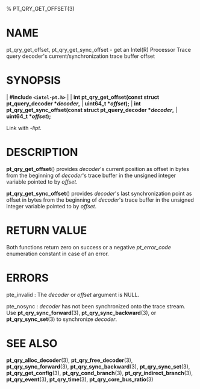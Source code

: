 % PT_QRY_GET_OFFSET(3)

<!---
 ! Copyright (c) 2015-2024, Intel Corporation
 ! SPDX-License-Identifier: BSD-3-Clause
 !
 ! Redistribution and use in source and binary forms, with or without
 ! modification, are permitted provided that the following conditions are met:
 !
 !  * Redistributions of source code must retain the above copyright notice,
 !    this list of conditions and the following disclaimer.
 !  * Redistributions in binary form must reproduce the above copyright notice,
 !    this list of conditions and the following disclaimer in the documentation
 !    and/or other materials provided with the distribution.
 !  * Neither the name of Intel Corporation nor the names of its contributors
 !    may be used to endorse or promote products derived from this software
 !    without specific prior written permission.
 !
 ! THIS SOFTWARE IS PROVIDED BY THE COPYRIGHT HOLDERS AND CONTRIBUTORS "AS IS"
 ! AND ANY EXPRESS OR IMPLIED WARRANTIES, INCLUDING, BUT NOT LIMITED TO, THE
 ! IMPLIED WARRANTIES OF MERCHANTABILITY AND FITNESS FOR A PARTICULAR PURPOSE
 ! ARE DISCLAIMED. IN NO EVENT SHALL THE COPYRIGHT OWNER OR CONTRIBUTORS BE
 ! LIABLE FOR ANY DIRECT, INDIRECT, INCIDENTAL, SPECIAL, EXEMPLARY, OR
 ! CONSEQUENTIAL DAMAGES (INCLUDING, BUT NOT LIMITED TO, PROCUREMENT OF
 ! SUBSTITUTE GOODS OR SERVICES; LOSS OF USE, DATA, OR PROFITS; OR BUSINESS
 ! INTERRUPTION) HOWEVER CAUSED AND ON ANY THEORY OF LIABILITY, WHETHER IN
 ! CONTRACT, STRICT LIABILITY, OR TORT (INCLUDING NEGLIGENCE OR OTHERWISE)
 ! ARISING IN ANY WAY OUT OF THE USE OF THIS SOFTWARE, EVEN IF ADVISED OF THE
 ! POSSIBILITY OF SUCH DAMAGE.
 !-->

# NAME

pt_qry_get_offset, pt_qry_get_sync_offset - get an Intel(R) Processor Trace
query decoder's current/synchronization trace buffer offset


# SYNOPSIS

| **\#include `<intel-pt.h>`**
|
| **int pt_qry_get_offset(const struct pt_query_decoder \**decoder*,**
|                       **uint64_t \**offset*);**
| **int pt_qry_get_sync_offset(const struct pt_query_decoder \**decoder*,**
|                            **uint64_t \**offset*);**

Link with *-lipt*.


# DESCRIPTION

**pt_qry_get_offset**() provides *decoder*'s current position as offset in bytes
from the beginning of *decoder*'s trace buffer in the unsigned integer variable
pointed to by *offset*.

**pt_qry_get_sync_offset**() provides *decoder*'s last synchronization point as
offset in bytes from the beginning of *decoder*'s trace buffer in the unsigned
integer variable pointed to by *offset*.


# RETURN VALUE

Both functions return zero on success or a negative *pt_error_code* enumeration
constant in case of an error.


# ERRORS

pte_invalid
:   The *decoder* or *offset* argument is NULL.

pte_nosync
:   *decoder* has not been synchronized onto the trace stream.  Use
    **pt_qry_sync_forward**(3), **pt_qry_sync_backward**(3), or
    **pt_qry_sync_set**(3) to synchronize *decoder*.


# SEE ALSO

**pt_qry_alloc_decoder**(3), **pt_qry_free_decoder**(3),
**pt_qry_sync_forward**(3), **pt_qry_sync_backward**(3),
**pt_qry_sync_set**(3), **pt_qry_get_config**(3), **pt_qry_cond_branch**(3),
**pt_qry_indirect_branch**(3), **pt_qry_event**(3), **pt_qry_time**(3),
**pt_qry_core_bus_ratio**(3)
